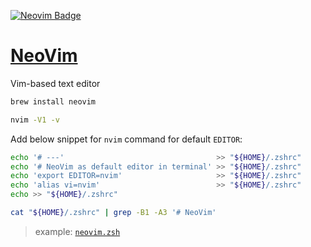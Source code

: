 <!-- https://badges.pages.dev/ -->
<!-- https://ileriayo.github.io/markdown-badges/#markdown-badges -->
[![Neovim Badge](https://img.shields.io/badge/Neovim-57A143?logo=neovim&logoColor=fff&style=flat)][Page-NeoVim]

[Page-NeoVim]: https://neovim.io/

# [NeoVim][Page-NeoVim]

Vim-based text editor

```bash
brew install neovim

nvim -V1 -v
```

Add below snippet for `nvim` command for default `EDITOR`:

```bash
echo '# ---'                                  >> "${HOME}/.zshrc"
echo '# NeoVim as default editor in terminal' >> "${HOME}/.zshrc"
echo 'export EDITOR=nvim'                     >> "${HOME}/.zshrc"
echo 'alias vi=nvim'                          >> "${HOME}/.zshrc"
echo >> "${HOME}/.zshrc"

cat "${HOME}/.zshrc" | grep -B1 -A3 '# NeoVim'
```

> example: [`neovim.zsh`](../.zshrc-block/neovim.zsh)

